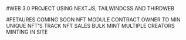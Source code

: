 #WEB 3.0 PROJECT USING NEXT.JS, TAILWINDCSS AND THIRDWEB

#FETAURES COMING SOON
NFT MODULE CONTRACT OWNER TO MIN UNIQUE NFT'S
TRACK NFT SALES
BULK MINT
MULTIPLE CREATORS MINTING IN SITE
